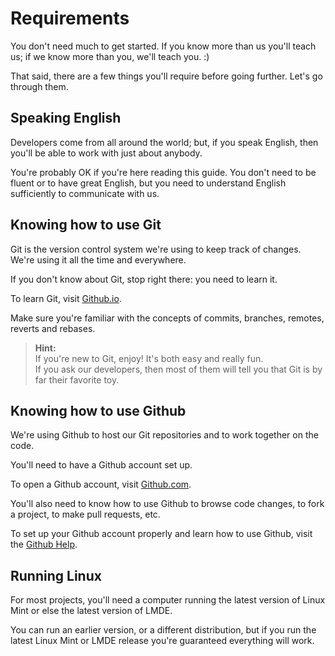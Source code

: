# Requirements

You don't need much to get started. If you know more than us you'll teach us; if we know more than you, we'll teach you. :)

That said, there are a few things you'll require before going further. Let's go through them.

## Speaking English

Developers come from all around the world; but, if you speak English, then you'll be able to work with just about anybody.

You're probably OK if you're here reading this guide. You don't need to be fluent or to have great English, but you need to understand English sufficiently to communicate with us.

## Knowing how to use Git

Git is the version control system we're using to keep track of changes. We're using it all the time and everywhere.

If you don't know about Git, stop right there: you need to learn it.

To learn Git, visit [Github.io](https://try.github.io/).

Make sure you're familiar with the concepts of commits, branches, remotes, reverts and rebases.

> **Hint:**  
> If you're new to Git, enjoy! It's both easy and really fun.  
> If you ask our developers, then most of them will tell you that Git is by far their favorite toy.

## Knowing how to use Github

We're using Github to host our Git repositories and to work together on the code.

You'll need to have a Github account set up.

To open a Github account, visit [Github.com](https://github.com).

You'll also need to know how to use Github to browse code changes, to fork a project, to make pull requests, etc.

To set up your Github account properly and learn how to use Github, visit the [Github Help](https://help.github.com/).

## Running Linux

For most projects, you'll need a computer running the latest version of Linux Mint or else the latest version of LMDE.

You can run an earlier version, or a different distribution, but if you run the latest Linux Mint or LMDE release you're guaranteed everything will work.

